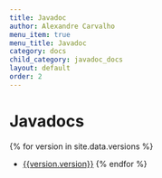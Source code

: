```yaml
---
title: Javadoc
author: Alexandre Carvalho
menu_item: true
menu_title: Javadoc
category: docs
child_category: javadoc_docs
layout: default
order: 2
---
```


# Javadocs
{% for version in site.data.versions %}
- [{{version.version}}](versions/javadoc-{{version.version}}.md)
{% endfor %}